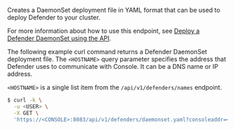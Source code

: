 Creates a DaemonSet deployment file in YAML format that can be used to deploy Defender to your cluster.

For more information about how to use this endpoint, see
[Deploy a Defender DaemonSet using the API](https://docs.twistlock.com/docs/latest/api/automate_defender_install.html).

The following example curl command returns a Defender DaemonSet deployment file.
The `<HOSTNAME>` query parameter specifies the address that Defender uses to communicate with Console.
It can be a DNS name or IP address.

`<HOSTNAME>` is a single list item from the `/api/v1/defenders/names` endpoint.

```bash
$ curl -k \
  -u <USER> \
  -X GET \
  'https://<CONSOLE>:8083/api/v1/defenders/daemonset.yaml?consoleaddr=<HOSTNAME>&listener=none&namespace=twistlock&orchestration=kubernetes'
```
